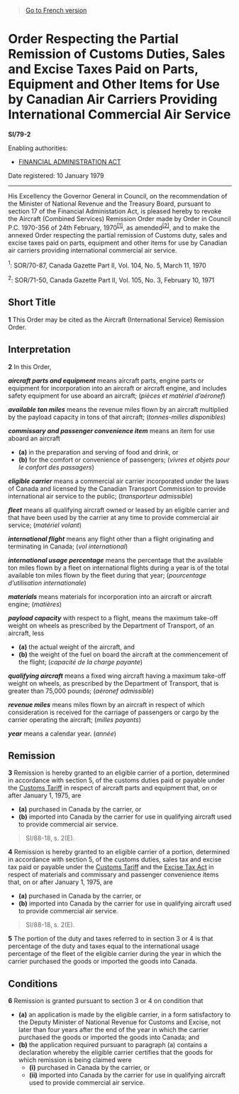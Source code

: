 > [Go to French version](/fr/Règlements/Textes%20réglementaires/79/2.md)

# Order Respecting the Partial Remission of Customs Duties, Sales and Excise Taxes Paid on Parts, Equipment and Other Items for Use by Canadian Air Carriers Providing International Commercial Air Service

**SI/79-2**

Enabling authorities: 
- [FINANCIAL ADMINISTRATION ACT](/en/Acts/Revised%20Statutes%20of%20Canada/F/F-11.md)

Date registered: 10 January 1979

----------

His Excellency the Governor General in Council, on the recommendation of the Minister of National Revenue and the Treasury Board, pursuant to section 17 of the Financial Administation Act, is pleased hereby to revoke the Aircraft (Combined Services) Remission Order made by Order in Council P.C. 1970-356 of 24th February, 1970<sup><a href='#footnote1_e'>[1]</a></sup>, as amended<sup><a href='#footnote2_e'>[2]</a></sup>, and to make the annexed Order respecting the partial remission of Customs duty, sales and excise taxes paid on parts, equipment and other items for use by Canadian air carriers providing international commercial air service.

<a name='footnote1_e'><sup>1</sup></a>: SOR/70-87, Canada Gazette Part II, Vol. 104, No. 5, March 11, 1970<br />

<a name='footnote2_e'><sup>2</sup></a>: SOR/71-50, Canada Gazette Part II, Vol. 105, No. 3, February 10, 1971<br />




## Short Title


**1** This Order may be cited as the Aircraft (International Service) Remission Order.




## Interpretation


**2** In this Order,

***aircraft parts and equipment*** means aircraft parts, engine parts or equipment for incorporation into an aircraft or aircraft engine, and includes safety equipment for use aboard an aircraft; (*pièces et matériel d’aéronef*)

***available ton miles*** means the revenue miles flown by an aircraft multiplied by the payload capacity in tons of that aircraft; (*tonnes-milles disponibles*)

***commissary and passenger convenience item*** means an item for use aboard an aircraft
- **(a)** in the preparation and serving of food and drink, or
- **(b)** for the comfort or convenience of passengers; (*vivres et objets pour le confort des passagers*)

***eligible carrier*** means a commercial air carrier incorporated under the laws of Canada and licensed by the Canadian Transport Commission to provide international air service to the public; (*transporteur admissible*)

***fleet*** means all qualifying aircraft owned or leased by an eligible carrier and that have been used by the carrier at any time to provide commercial air service; (*matériel volant*)

***international flight*** means any flight other than a flight originating and terminating in Canada; (*vol international*)

***international usage percentage*** means the percentage that the available ton miles flown by a fleet on international flights during a year is of the total available ton miles flown by the fleet during that year; (*pourcentage d’utilisation internationale*)

***materials*** means materials for incorporation into an aircraft or aircraft engine; (*matières*)

***payload capacity*** with respect to a flight, means the maximum take-off weight on wheels as prescribed by the Department of Transport, of an aircraft, less
- **(a)** the actual weight of the aircraft, and
- **(b)** the weight of the fuel on board the aircraft at the commencement of the flight; (*capacité de la charge payante*)

***qualifying aircraft*** means a fixed wing aircraft having a maximum take-off weight on wheels, as prescribed by the Department of Transport, that is greater than 75,000 pounds; (*aéronef admissible*)

***revenue miles*** means miles flown by an aircraft in respect of which consideration is received for the carriage of passengers or cargo by the carrier operating the aircraft; (*milles payants*)

***year*** means a calendar year. (*année*)




## Remission


**3** Remission is hereby granted to an eligible carrier of a portion, determined in accordance with section 5, of the customs duties paid or payable under the [Customs Tariff](/en/Acts/Statutes%20of%20Canada/1997/c.%2036.md) in respect of aircraft parts and equipment that, on or after January 1, 1975, are
- **(a)** purchased in Canada by the carrier, or
- **(b)** imported into Canada by the carrier
for use in qualifying aircraft used to provide commercial air service.
> SI/88-18, s. 2(E).




**4** Remission is hereby granted to an eligible carrier of a portion, determined in accordance with section 5, of the customs duties, sales tax and excise tax paid or payable under the [Customs Tariff](/en/Acts/Statutes%20of%20Canada/1997/c.%2036.md) and the [Excise Tax Act](/en/Acts/Revised%20Statutes%20of%20Canada/E/E-15.md) in respect of materials and commissary and passenger convenience items that, on or after January 1, 1975, are
- **(a)** purchased in Canada by the carrier, or
- **(b)** imported into Canada by the carrier
for use in qualifying aircraft used to provide commercial air service.
> SI/88-18, s. 2(E).




**5** The portion of the duty and taxes referred to in section 3 or 4 is that percentage of the duty and taxes equal to the international usage percentage of the fleet of the eligible carrier during the year in which the carrier purchased the goods or imported the goods into Canada.




## Conditions


**6** Remission is granted pursuant to section 3 or 4 on condition that
- **(a)** an application is made by the eligible carrier, in a form satisfactory to the Deputy Minister of National Revenue for Customs and Excise, not later than four years after the end of the year in which the carrier purchased the goods or imported the goods into Canada; and
- **(b)** the application required pursuant to paragraph (a) contains a declaration whereby the eligible carrier certifies that the goods for which remission is being claimed were
	- **(i)** purchased in Canada by the carrier, or
	- **(ii)** imported into Canada by the carrier
for use in qualifying aircraft used to provide commercial air service.


